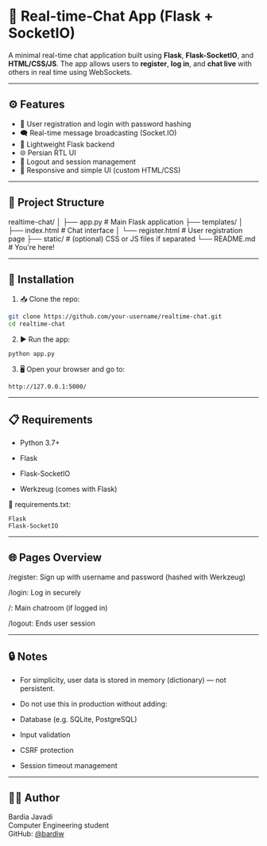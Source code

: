 # 💬 Real-time-Chat App (Flask + SocketIO)

A minimal real-time chat application built using **Flask**, **Flask-SocketIO**, and **HTML/CSS/JS**. The app allows users to **register**, **log in**, and **chat live** with others in real time using WebSockets.

---

## ⚙️ Features

- 🔐 User registration and login with password hashing
- 🗨️ Real-time message broadcasting (Socket.IO)
- 📡 Lightweight Flask backend
- 🌐 Persian RTL UI
- 🚪 Logout and session management
- 📱 Responsive and simple UI (custom HTML/CSS)

---

## 📁 Project Structure

realtime-chat/
│
├── app.py # Main Flask application
├── templates/
│ ├── index.html # Chat interface
│ └── register.html # User registration page
├── static/ # (optional) CSS or JS files if separated
└── README.md # You're here!

---


## 🔧 Installation

1. 📥 Clone the repo:

```bash
git clone https://github.com/your-username/realtime-chat.git
cd realtime-chat
```

2. ▶️ Run the app:
```
python app.py
```

3.   🖥️ Open your browser and go to:
```
http://127.0.0.1:5000/
```

---

## 📋 Requirements
- Python 3.7+

- Flask

- Flask-SocketIO

- Werkzeug (comes with Flask)

📌 requirements.txt:
```
Flask
Flask-SocketIO
```

---

## 🌐 Pages Overview
/register: Sign up with username and password (hashed with Werkzeug)

/login: Log in securely

/: Main chatroom (if logged in)

/logout: Ends user session

---

## 🔒 Notes
- For simplicity, user data is stored in memory (dictionary) — not persistent.

- Do not use this in production without adding:

- Database (e.g. SQLite, PostgreSQL)

- Input validation

- CSRF protection

- Session timeout management

---

## 🧑‍💻 Author    
 Bardia Javadi    
 Computer Engineering student   
 GitHub: [@bardiw](https://github.com/bardiw)

